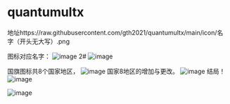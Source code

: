 # quantumultx
地址https://raw.githubusercontent.com/gth2021/quantumultx/main/icon/名字（开头无大写）.png

图标对应名字：
![image](https://github.com/gth2021/quantumultx/blob/main/icon/z1.JPEG)
2#
![image](https://raw.githubusercontent.com/gth2021/quantumultx/main/icon/z3.JPEG)

国旗图标共8个国家地区，
![image](https://raw.githubusercontent.com/gth2021/quantumultx/main/icon/z.JPEG)
国家8地区的增加与更改。
![image](https://raw.githubusercontent.com/gth2021/quantumultx/main/icon/z2.JPEG)
结局！
![image](https://raw.githubusercontent.com/gth2021/quantumultx/main/icon/z5.jpg)

![image](https://raw.githubusercontent.com/gth2021/quantumultx/main/icon/z4.JPEG)
